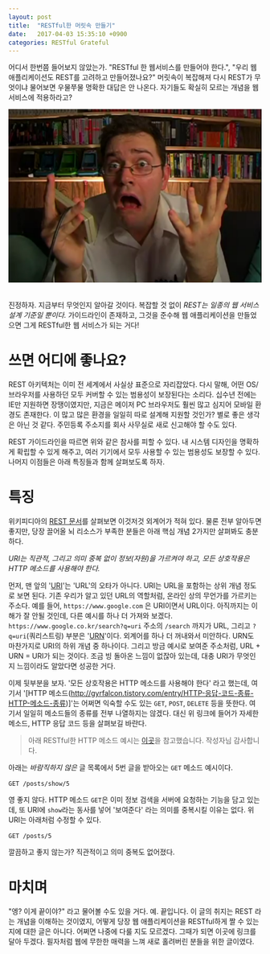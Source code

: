 ```yaml
---
layout: post
title:  "RESTful한 머릿속 만들기"
date:   2017-04-03 15:35:10 +0900
categories: RESTful Grateful
---
```


어디서 한번쯤 들어보지 않았는가. "RESTful 한 웹서비스를 만들어야 한다.", "우리 웹 애플리케이션도 REST를 고려하고 만들어졌나요?" 머릿속이 복잡해져 다시 REST가 무엇이냐 물어보면 우물쭈물 명확한 대답은 안 나온다. 자기들도 확실히 모르는 개념을 웹 서비스에 적용하라고?

<div align="center"><img src="https://github.com/kycfeel/kycfeel.github.io/blob/master/_images/wutweretheythinking.png?raw=true"/></div><br>

진정하자. 지금부터 무엇인지 알아갈 것이다. 복잡할 것 없이 *REST는 일종의 웹 서비스 설계 기준일 뿐이다.*  가이드라인이 존재하고, 그것을 준수해 웹 애플리케이션을 만들었으면 그게 RESTful한 웹 서비스가 되는 거다!

쓰면 어디에 좋나요?
========================

REST 아키텍처는 이미 전 세계에서 사실상 표준으로 자리잡았다. 다시 말해, 어떤 OS/브라우저를 사용하던 모두 커버할 수 있는 범용성이 보장된다는 소리다. 십수년 전에는 IE만 지원하면 장땡이였지만, 지금은 메이저 PC 브라우저도 훨씬 많고 심지어 모바일 환경도 존재한다. 이 많고 많은 환경을 일일히 따로 설계해 지원할 것인가? 별로 좋은 생각은 아닌 것 같다. 주민등록 주소지를 회사 사무실로 새로 신고해야 할 수도 있다.

REST 가이드라인을 따르면 위와 같은 참사를 피할 수 있다. 내 시스템 디자인을 명확하게 확립할 수 있게 해주고, 여러 기기에서 모두 사용할 수 있는 범용성도 보장할 수 있다. 나머지 이점들은 아래 특징들과 함께 살펴보도록 하자.

특징
========================

위키피디아의 [REST 문서](https://ko.wikipedia.org/wiki/REST#REST_.EC.9D.98_.EC.A3.BC.EC.9A.94.ED.95.9C_.EB.AA.A9.ED.91.9C)를 살펴보면 이것저것 외계어가 적혀 있다. 물론 전부 알아두면 좋지만, 당장 끌어올 뇌 리소스가 부족한 분들은 아래 핵심 개념 2가지만 살펴봐도 충분하다.

*URI는 직관적, 그리고 의미 중복 없이 정보(자원)을 가르켜야 하고, 모든 상호작용은 HTTP 메소드를 사용해야 한다.*

먼저, 맨 앞의 '[URI](https://ko.wikipedia.org/wiki/통합_자원_식별자)'는 'URL'의 오타가 아니다. URI는 URL을 포함하는 상위 개념 정도로 보면 된다. 기존 우리가 알고 있던 URL의 역할처럼, 온라인 상의 무언가를 가르키는 주소다. 예를 들어, `https://www.google.com` 은 URI이면서 URL이다. 아직까지는 이해가 잘 안될 것인데, 다른 예시를 하나 더 가져와 보겠다. `https://www.google.co.kr/search?q=uri` 주소의 `/search` 까지가 URL, 그리고 `?q=uri`(쿼리스트링) 부분은 '[URN](https://ko.wikipedia.org/wiki/URN)'이다. 외계어를 하나 더 꺼내와서 미안하다. URN도 마찬가지로 URI의 하위 개념 중 하나이다. 그리고 방금 예시로 보여준 주소처럼, URL + URN = URI가 되는 것이다. 조금 빙 돌아온 느낌이 없잖아 있는데, 대충 URI가 무엇인지 느낌이라도 알았다면 성공한 거다.

이제 뒷부분을 보자. '모든 상호작용은 HTTP 메소드를 사용해야 한다' 라고 했는데, 여기서 '[HTTP 메소드(http://gyrfalcon.tistory.com/entry/HTTP-응답-코드-종류-HTTP-메소드-종류)]'는 어쩌면 익숙할 수도 있는 `GET`, `POST`, `DELETE` 등을 뜻한다. 여기서 일일히 메소드들의 종류를 전부 나열하지는 않겠다. 대신 위 링크에 들어가 자세한 메소드, HTTP 응답 코드 등을 살펴보길 바란다.

> 아래 RESTful한 HTTP 메소드 예시는 [이곳](https://spoqa.github.io/2012/02/27/rest-introduction.html)을 참고했습니다. 작성자님 감사합니다.

아래는 *바람직하지 않은* 글 목록에서 5번 글을 받아오는 `GET` 메소드 예시이다.

```
GET /posts/show/5
```

영 좋지 않다. HTTP 메소드 `GET`은 이미 정보 검색을 서버에 요청하는 기능을 담고 있는데, 또 URI에 `show`라는 동사를 넣어 '보여준다' 라는 의미를 중복시킬 이유는 없다. 위 URI는 아래처럼 수정할 수 있다.

```
GET /posts/5
```

깔끔하고 좋지 않는가? 직관적이고 의미 중복도 없어졌다.

마치며
========================

"엥? 이게 끝이야?" 라고 물어볼 수도 있을 거다. 예. 끝입니다. 이 글의 취지는 REST 라는 개념을 이해하는 것이였지, 어떻게 당장 웹 애플리케이션을 RESTful하게 짤 수 있는지에 대한 글은 아니다. 어쩌면 나중에 다룰 지도 모르겠다. 그때가 되면 이곳에 링크를 달아 두겠다. 필자처럼 웹에 무한한 매력을 느껴 새로 홀려버린 분들을 위한 글이였다.
